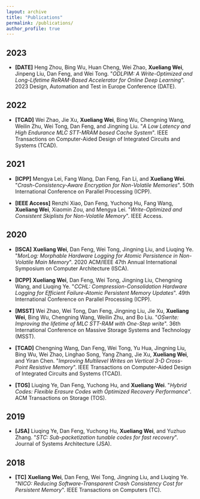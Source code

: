 ```yaml
---
layout: archive
title: "Publications"
permalink: /publications/
author_profile: true
---
```


<!-- {% if author.googlescholar %}
  You can also find my articles on <u><a href="{{author.googlescholar}}">my Google Scholar profile</a>.</u>
{% endif %}

{% include base_path %}

{% for post in site.publications reversed %}
  {% include archive-single.html %}
{% endfor %} -->

## 2023

- **[DATE]** Heng Zhou, Bing Wu, Huan Cheng, Wei Zhao, **Xueliang Wei**, Jinpeng Liu, Dan Feng, and Wei Tong. "*ODLPIM: A Write-Optimized and Long-Lifetime ReRAM-Based Accelerator for Online Deep Learning*". 2023 Design, Automation and Test in Europe Conference (DATE).

## 2022

- **[TCAD]** Wei Zhao, Jie Xu, **Xueliang Wei**, Bing Wu, Chengning Wang, Weilin Zhu, Wei Tong, Dan Feng, and Jingning Liu. "*A Low Latency and High Endurance MLC STT-MRAM based Cache System*". IEEE Transactions on Computer-Aided Design of Integrated Circuits and Systems (TCAD).

## 2021

- **[ICPP]** Mengya Lei, Fang Wang, Dan Feng, Fan Li, and **Xueliang Wei**. "*Crash-Consistency-Aware Encryption for Non-Volatile Memories*". 50th International Conference on Parallel Processing (ICPP).

- **[IEEE Access]** Renzhi Xiao, Dan Feng, Yuchong Hu, Fang Wang, **Xueliang Wei**, Xiaomin Zou, and Mengya Lei. "*Write-Optimized and Consistent Skiplists for Non-Volatile Memory*". IEEE Access.

## 2020

- **[ISCA]** **Xueliang Wei**, Dan Feng, Wei Tong, Jingning Liu, and Liuqing Ye. "*MorLog: Morphable Hardware Logging for Atomic Persistence in Non-Volatile Main Memory*". 2020 ACM/IEEE 47th Annual International Symposium on Computer Architecture (ISCA).

- **[ICPP]** **Xueliang Wei**, Dan Feng, Wei Tong, Jingning Liu, Chengning Wang, and Liuqing Ye. "*CCHL: Compression-Consolidation Hardware Logging for Efficient Failure-Atomic Persistent Memory Updates*". 49th International Conference on Parallel Processing (ICPP).

- **[MSST]** Wei Zhao, Wei Tong, Dan Feng, Jingning Liu, Jie Xu, **Xueliang Wei**, Bing Wu, Chengning Wang, Weilin Zhu, and Bo Liu. "*OSwrite: Improving the lifetime of MLC STT-RAM with One-Step write*". 36th International Conference on Massive Storage Systems and Technology (MSST).

- **[TCAD]** Chengning Wang, Dan Feng, Wei Tong, Yu Hua, Jingning Liu, Bing Wu, Wei Zhao, Linghao Song, Yang Zhang, Jie Xu, **Xueliang Wei**, and Yiran Chen. "*Improving Multilevel Writes on Vertical 3-D Cross-Point Resistive Memory*". IEEE Transactions on Computer-Aided Design of Integrated Circuits and Systems (TCAD).

- **[TOS]** Liuqing Ye, Dan Feng, Yuchong Hu, and **Xueliang Wei**. "*Hybrid Codes: Flexible Erasure Codes with Optimized Recovery Performance*". ACM Transactions on Storage (TOS).



## 2019

- **[JSA]** Liuqing Ye, Dan Feng, Yuchong Hu, **Xueliang Wei**, and Yuzhuo Zhang. "*STC: Sub-packetization tunable codes for fast recovery*". Journal of Systems Architecture (JSA).

## 2018

- **[TC]** **Xueliang Wei**, Dan Feng, Wei Tong, Jingning Liu, and Liuqing Ye. "*NICO: Reducing Software-Transparent Crash Consistency Cost for Persistent Memory*". IEEE Transactions on Computers (TC).
